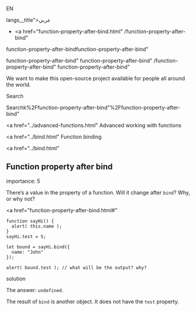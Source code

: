 EN

langs\_\_title">عربي</span></a>

-   <a href="function-property-after-bind.html"
    /function-property-after-bind"

function-property-after-bindfunction-property-after-bind"

<!-- -->

function-property-after-bind"
function-property-after-bind"
/function-property-after-bind"
function-property-after-bind"

We want to make this open-source project available for people all around the world.

Search

Searchk%2Ffunction-property-after-bind"%2Ffunction-property-after-bind" </a>

<a href="../advanced-functions.html" Advanced working with functions</span></a>

<a href="../bind.html" Function binding</span></a>

<a href="../bind.html"

## Function property after bind

<span class="task__importance" title="How important is the task, from 1 to 5">importance: 5</span>

There’s a value in the property of a function. Will it change after `bind`? Why, or why not?

<a href="function-property-after-bind.html#"
<a href="function-property-after-bind.html#" class="toolbar__button toolbar__button_edit" title="open in sandbox"></a>

    function sayHi() {
      alert( this.name );
    }
    sayHi.test = 5;

    let bound = sayHi.bind({
      name: "John"
    });

    alert( bound.test ); // what will be the output? why?

solution

The answer: `undefined`.

The result of `bind` is another object. It does not have the `test` property.
